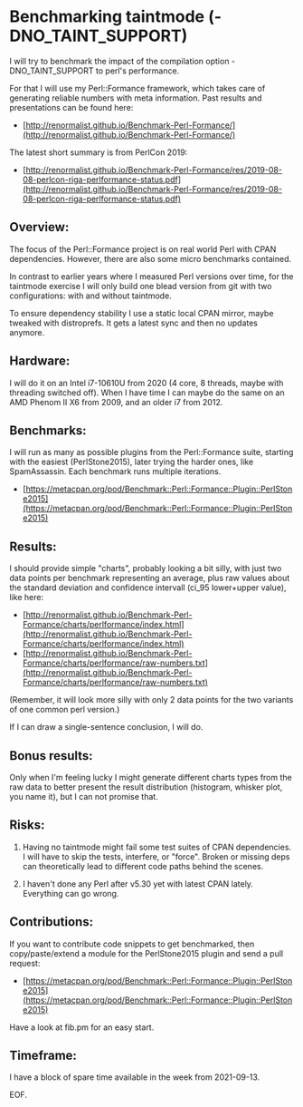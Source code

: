 # Benchmarking taintmode (-DNO_TAINT_SUPPORT)


I will try to benchmark the impact of the compilation option
-DNO_TAINT_SUPPORT to perl's performance.

For that I will use my Perl::Formance framework, which takes care of
generating reliable numbers with meta information. Past results and
presentations can be found here:

 * [http://renormalist.github.io/Benchmark-Perl-Formance/](http://renormalist.github.io/Benchmark-Perl-Formance/)

The latest short summary is from PerlCon 2019:

 * [http://renormalist.github.io/Benchmark-Perl-Formance/res/2019-08-08-perlcon-riga-perlformance-status.pdf](http://renormalist.github.io/Benchmark-Perl-Formance/res/2019-08-08-perlcon-riga-perlformance-status.pdf)


## Overview:

The focus of the Perl::Formance project is on real world Perl with
CPAN dependencies. However, there are also some micro benchmarks
contained.

In contrast to earlier years where I measured Perl versions over time,
for the taintmode exercise I will only build one blead version from git
with two configurations: with and without taintmode.

To ensure dependency stability I use a static local CPAN mirror, maybe
tweaked with distroprefs. It gets a latest sync and then no updates
anymore.


## Hardware:

I will do it on an Intel i7-10610U from 2020 (4 core, 8 threads, maybe
with threading switched off). When I have time I can maybe do the same
on an AMD Phenom II X6 from 2009, and an older i7 from 2012.


## Benchmarks:

I will run as many as possible plugins from the Perl::Formance suite,
starting with the easiest (PerlStone2015), later trying the harder
ones, like SpamAssassin. Each benchmark runs multiple iterations.

 * [https://metacpan.org/pod/Benchmark::Perl::Formance::Plugin::PerlStone2015](https://metacpan.org/pod/Benchmark::Perl::Formance::Plugin::PerlStone2015)
 

## Results:

I should provide simple "charts", probably looking a bit silly, with
just two data points per benchmark representing an average, plus raw
values about the standard deviation and confidence intervall (ci_95
lower+upper value), like here:

 * [http://renormalist.github.io/Benchmark-Perl-Formance/charts/perlformance/index.html](http://renormalist.github.io/Benchmark-Perl-Formance/charts/perlformance/index.html)
 * [http://renormalist.github.io/Benchmark-Perl-Formance/charts/perlformance/raw-numbers.txt](http://renormalist.github.io/Benchmark-Perl-Formance/charts/perlformance/raw-numbers.txt)

(Remember, it will look more silly with only 2 data points for the two
variants of one common perl version.)

If I can draw a single-sentence conclusion, I will do.


## Bonus results:

Only when I'm feeling lucky I might generate different charts types from
the raw data to better present the result distribution (histogram,
whisker plot, you name it), but I can not promise that.


## Risks:

 1) Having no taintmode might fail some test suites of CPAN
    dependencies. I will have to skip the tests, interfere, or
    "force". Broken or missing deps can theoretically lead to different
    code paths behind the scenes.

 2) I haven't done any Perl after v5.30 yet with latest CPAN
    lately. Everything can go wrong.


## Contributions:

If you want to contribute code snippets to get benchmarked, then
copy/paste/extend a module for the PerlStone2015 plugin and send a pull
request:

 * [https://metacpan.org/pod/Benchmark::Perl::Formance::Plugin::PerlStone2015](https://metacpan.org/pod/Benchmark::Perl::Formance::Plugin::PerlStone2015)

Have a look at fib.pm for an easy start.


## Timeframe:

I have a block of spare time available in the week from 2021-09-13.

EOF.
